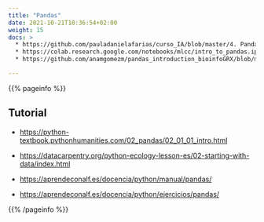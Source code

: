 ```yaml
---
title: "Pandas"
date: 2021-10-21T10:36:54+02:00
weight: 15
docs: >
  * https://github.com/pauladanielafarias/curso_IA/blob/master/4. Pandas y plot.ipynb
  * https://colab.research.google.com/notebooks/mlcc/intro_to_pandas.ipynb?hl=es-mx
  * https://github.com/anamgomezm/pandas_introduction_bioinfoGRX/blob/main/pandas.ipynb

---
```


{{% pageinfo %}}
## Tutorial
* https://python-textbook.pythonhumanities.com/02_pandas/02_01_01_intro.html

* https://datacarpentry.org/python-ecology-lesson-es/02-starting-with-data/index.html

* https://aprendeconalf.es/docencia/python/manual/pandas/
* https://aprendeconalf.es/docencia/python/ejercicios/pandas/

{{% /pageinfo %}}

